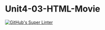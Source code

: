 # Unit4-03-HTML-Movie
[![GitHub's Super Linter](https://github.com/ICS20-Programming-davidu/Unit4-03-HTML-Movie/workflows/GitHub's%20Super%20Linter/badge.svg)](https://github.com/ICS20-Programming-davidu/Unit4-03-HTML-Movie/actions)


